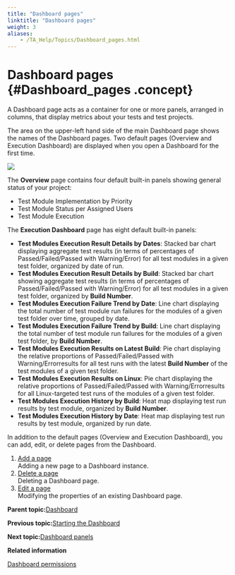 ```yaml
--- 
title: "Dashboard pages"
linktitle: "Dashboard pages"
weight: 3
aliases: 
    - /TA_Help/Topics/Dashboard_pages.html
---
```

# Dashboard pages {#Dashboard_pages .concept}

A Dashboard page acts as a container for one or more panels, arranged in columns, that display metrics about your tests and test projects.

The area on the upper-left hand side of the main Dashboard page shows the names of the Dashboard pages. Two default pages \(Overview and Execution Dashboard\) are displayed when you open a Dashboard for the first time.

![](../Images/Dashboard_default_pages.png)

The **Overview** page contains four default built-in panels showing general status of your project:

-   Test Module Implementation by Priority
-   Test Module Status per Assigned Users
-   Test Module Execution

The **Execution Dashboard** page has eight default built-in panels:

-   **Test Modules Execution Result Details by Dates**: Stacked bar chart displaying aggregate test results \(in terms of percentages of Passed/Failed/Passed with Warning/Error\) for all test modules in a given test folder, organized by date of run.
-   **Test Modules Execution Result Details by Build**: Stacked bar chart showing aggregate test results \(in terms of percentages of Passed/Failed/Passed with Warning/Error\) for all test modules in a given test folder, organized by **Build Number**.
-   **Test Modules Execution Failure Trend by Date**: Line chart displaying the total number of test module run failures for the modules of a given test folder over time, grouped by date.
-   **Test Modules Execution Failure Trend by Build**: Line chart displaying the total number of test module run failures for the modules of a given test folder, by **Build Number**.
-   **Test Modules Execution Results on Latest Build**: Pie chart displaying the relative proportions of Passed/Failed/Passed with Warning/Errorresults for all test runs with the latest **Build Number** of the test modules of a given test folder.
-   **Test Modules Execution Results on Linux**: Pie chart displaying the relative proportions of Passed/Failed/Passed with Warning/Errorresults for all Linux-targeted test runs of the modules of a given test folder.
-   **Test Modules Execution History by Build**: Heat map displaying test run results by test module, organized by **Build Number**.
-   **Test Modules Execution History by Date**: Heat map displaying test run results by test module, organized by run date.

In addition to the default pages \(Overview and Execution Dashboard\), you can add, edit, or delete pages from the Dashboard.

1.  [Add a page](../../TA_Help/Topics/Dashboard_add_page.html)  
Adding a new page to a Dashboard instance.
2.  [Delete a page](../../TA_Help/Topics/Dashboard_delete_page.html)  
Deleting a Dashboard page.
3.  [Edit a page](../../TA_Help/Topics/Dashboard_edit_page.html)  
Modifying the properties of an existing Dashboard page.

**Parent topic:**[Dashboard](../../TA_Help/Topics/Dashboard.html)

**Previous topic:**[Starting the Dashboard](../../TA_Help/Topics/Dashboard_starting.html)

**Next topic:**[Dashboard panels](../../TA_Help/Topics/Dashboard_panels.html)

**Related information**  


[Dashboard permissions](../../TA_Help/Topics/Dashboard_authentication_permissions.html)

